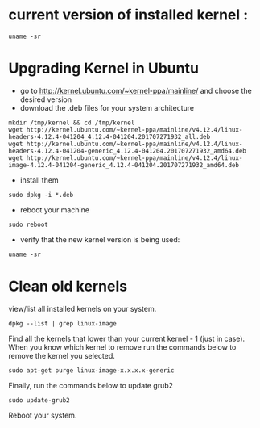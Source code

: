 
# current version of installed kernel :
```
uname -sr
```

# Upgrading Kernel in Ubuntu

- go to http://kernel.ubuntu.com/~kernel-ppa/mainline/ and choose the desired version
- download the .deb files for your system architecture

```
mkdir /tmp/kernel && cd /tmp/kernel
wget http://kernel.ubuntu.com/~kernel-ppa/mainline/v4.12.4/linux-headers-4.12.4-041204_4.12.4-041204.201707271932_all.deb
wget http://kernel.ubuntu.com/~kernel-ppa/mainline/v4.12.4/linux-headers-4.12.4-041204-generic_4.12.4-041204.201707271932_amd64.deb
wget http://kernel.ubuntu.com/~kernel-ppa/mainline/v4.12.4/linux-image-4.12.4-041204-generic_4.12.4-041204.201707271932_amd64.deb
```

- install them

```
sudo dpkg -i *.deb
```

- reboot your machine

```
sudo reboot
```

- verify that the new kernel version is being used:

```
uname -sr
```



# Clean old kernels

view/list all installed kernels on your system.

    dpkg --list | grep linux-image

Find all the kernels that lower than your current kernel - 1 (just in case). When you know which kernel to remove run the commands below to remove the kernel you selected.

    sudo apt-get purge linux-image-x.x.x.x-generic


Finally, run the commands below to update grub2

    sudo update-grub2

Reboot your system.

